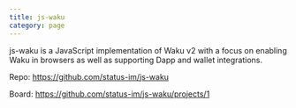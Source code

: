 ```yaml
---
title: js-waku
category: page
---
```


js-waku is a JavaScript implementation of Waku v2 with a focus on enabling Waku in browsers as well as supporting Dapp and wallet integrations.

Repo: https://github.com/status-im/js-waku

Board: https://github.com/status-im/js-waku/projects/1